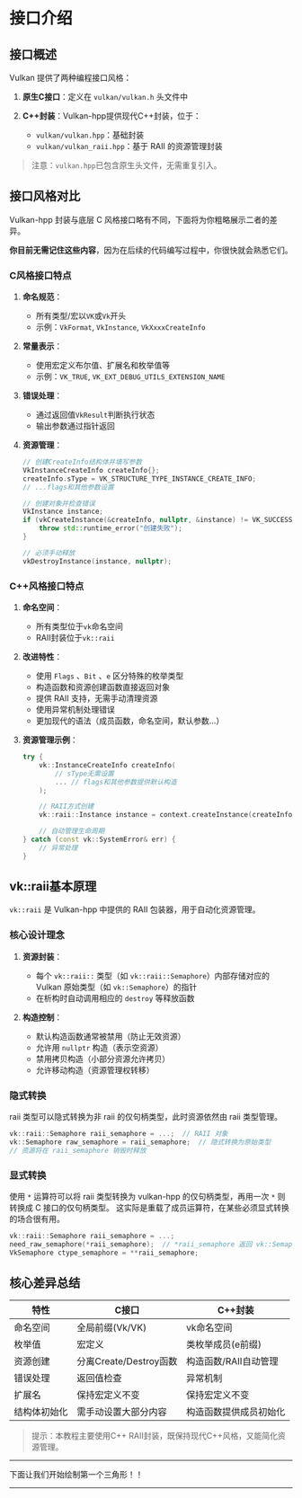 # **接口介绍**

## **接口概述**

Vulkan 提供了两种编程接口风格：

1. **原生C接口**：定义在 `vulkan/vulkan.h` 头文件中

2. **C++封装**：Vulkan-hpp提供现代C++封装，位于：
    - `vulkan/vulkan.hpp`：基础封装
    - `vulkan/vulkan_raii.hpp`：基于 RAII 的资源管理封装

> 注意：`vulkan.hpp`已包含原生头文件，无需重复引入。

## **接口风格对比**

Vulkan-hpp 封装与底层 C 风格接口略有不同，下面将为你粗略展示二者的差异。

**你目前无需记住这些内容**，因为在后续的代码编写过程中，你很快就会熟悉它们。


### C风格接口特点

1. **命名规范**：
    - 所有类型/宏以`VK`或`Vk`开头
    - 示例：`VkFormat`, `VkInstance`, `VkXxxxCreateInfo`

2. **常量表示**：
    - 使用宏定义布尔值、扩展名和枚举值等
    - 示例：`VK_TRUE`, `VK_EXT_DEBUG_UTILS_EXTENSION_NAME`

3. **错误处理**：
    - 通过返回值`VkResult`判断执行状态
    - 输出参数通过指针返回

4. **资源管理**：
    ```cpp
    // 创建CreateInfo结构体并填写参数
    VkInstanceCreateInfo createInfo{};
    createInfo.sType = VK_STRUCTURE_TYPE_INSTANCE_CREATE_INFO;
    // ...flags和其他参数设置

    // 创建对象并检查错误
    VkInstance instance;
    if (vkCreateInstance(&createInfo, nullptr, &instance) != VK_SUCCESS) {
        throw std::runtime_error("创建失败");
    }

    // 必须手动释放
    vkDestroyInstance(instance, nullptr);
    ```

### C++风格接口特点

1. **命名空间**：
    - 所有类型位于`vk`命名空间
    - RAII封装位于`vk::raii`

2. **改进特性**：
    - 使用 `Flags` 、`Bit` 、`e` 区分特殊的枚举类型
    - 构造函数和资源创建函数直接返回对象
    - 提供 RAII 支持，无需手动清理资源
    - 使用异常机制处理错误
    - 更加现代的语法（成员函数，命名空间，默认参数...）

3. **资源管理示例**：
    ```cpp
    try {
        vk::InstanceCreateInfo createInfo(
            // sType无需设置
            ... // flags和其他参数提供默认构造
        );

        // RAII方式创建
        vk::raii::Instance instance = context.createInstance(createInfo);

        // 自动管理生命周期
    } catch (const vk::SystemError& err) {
        // 异常处理
    }
    ```

## **vk::raii基本原理**

`vk::raii` 是 Vulkan-hpp 中提供的 RAII 包装器，用于自动化资源管理。

### 核心设计理念

1. **资源封装**：
    - 每个 `vk::raii::` 类型（如 `vk::raii::Semaphore`）内部存储对应的 Vulkan 原始类型（如 `vk::Semaphore`）的指针
    - 在析构时自动调用相应的 `destroy` 等释放函数

2. **构造控制**：
    - 默认构造函数通常被禁用（防止无效资源）
    - 允许用 `nullptr` 构造（表示空资源）
    - 禁用拷贝构造（小部分资源允许拷贝）
    - 允许移动构造（资源管理权转移）


### 隐式转换

raii 类型可以隐式转换为非 raii 的仅句柄类型，此时资源依然由 raii 类型管理。

```cpp
vk::raii::Semaphore raii_semaphore = ...;  // RAII 对象
vk::Semaphore raw_semaphore = raii_semaphore;  // 隐式转换为原始类型
// 资源将在 raii_semaphore 销毁时释放
```

### 显式转换

使用 `*` 运算符可以将 raii 类型转换为 vulkan-hpp 的仅句柄类型，再用一次 `*` 则转换成 C 接口的仅句柄类型。
这实际是重载了成员运算符，在某些必须显式转换的场合很有用。

```cpp
vk::raii::Semaphore raii_semaphore = ...;
need_raw_semaphore(*raii_semaphore);  // *raii_semaphore 返回 vk::Semaphore&
VkSemaphore ctype_semaphore = **raii_semaphore;
```

## **核心差异总结**

| 特性            | C接口                          | C++封装                       |
|-----------------|-------------------------------|------------------------------|
| 命名空间        | 全局前缀(Vk/VK)               | vk命名空间                   |
| 枚举值          | 宏定义                        | 类枚举成员(e前缀)            |
| 资源创建        | 分离Create/Destroy函数        | 构造函数/RAII自动管理        |
| 错误处理        | 返回值检查                    | 异常机制                     |
| 扩展名          | 保持宏定义不变                | 保持宏定义不变               |
| 结构体初始化    | 需手动设置大部分内容            | 构造函数提供成员初始化        |

> 提示：本教程主要使用C++ RAII封装，既保持现代C++风格，又能简化资源管理。

---

下面让我们开始绘制第一个三角形！！

---
